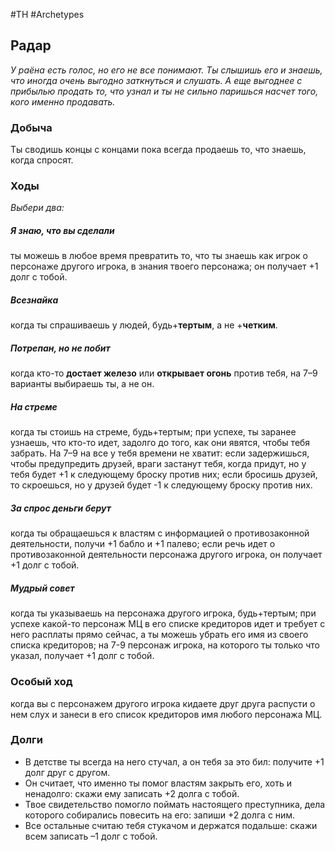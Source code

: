 #TH #Archetypes 

## Радар
*У раёна есть голос, но его не все понимают. Ты слышишь его и знаешь, что иногда очень выгодно заткнуться и слушать. А еще выгоднее с прибылью продать то, что узнал и ты не сильно паришься насчет того, кого именно продавать.*

### Добыча
Ты сводишь концы с концами пока всегда продаешь то, что знаешь, когда спросят.

### Ходы
*Выбери два:*

##### Я знаю, что вы сделали
ты можешь в любое время превратить то, что ты знаешь как игрок о персонаже другого игрока, в знания твоего персонажа; он получает +1 долг с тобой. 

##### Всезнайка
когда ты спрашиваешь у людей, будь+**тертым**, а не +**четким**. 

##### Потрепан, но не побит
когда кто-то **достает железо** или **открывает огонь** против тебя, на 7–9 варианты выбираешь ты, а не он. 

##### На стреме
когда ты стоишь на стреме, будь+тертым; при успехе, ты заранее узнаешь, что кто-то идет, задолго до того, как они явятся, чтобы тебя забрать. На 7–9 на все у тебя времени не хватит: если задержишься, чтобы предупредить друзей, враги застанут тебя, когда придут, но у тебя будет +1 к следующему броску против них; если бросишь друзей, то скроешься, но у друзей будет -1 к следующему броску против них.

##### За спрос деньги берут
когда ты обращаешься к властям с информацией о противозаконной деятельности, получи +1 бабло и +1 палево; если речь идет о противозаконной деятельности персонажа другого игрока, он получает +1 долг с тобой. 

##### Мудрый совет
когда ты указываешь на персонажа другого игрока, будь+тертым; при успехе какой-то персонаж МЦ в его списке кредиторов идет и требует с него расплаты прямо сейчас, а ты можешь убрать его имя из своего списка кредиторов; на 7-9 персонаж игрока, на которого ты только что указал, получает +1 долг с тобой.

### Особый ход
когда вы с персонажем другого игрока кидаете друг друга распусти о нем слух и занеси в его список кредиторов имя любого персонажа МЦ.

### Долги
- В детстве ты всегда на него стучал, а он тебя за это бил: получите +1 долг друг с другом. 
- Он считает, что именно ты помог властям закрыть его, хоть и ненадолго: скажи ему записать +2 долга с тобой. 
- Твое свидетельство помогло поймать настоящего преступника, дела которого собирались повесить на его: запиши +2 долга с ним. 
- Все остальные считаю тебя стукачом и держатся подальше: скажи всем записать –1 долг с тобой.
